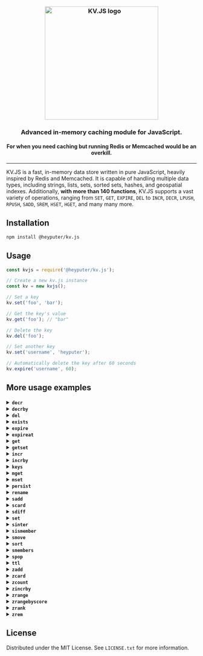 <h3 align="center"><img width="300" alt="KV.JS logo" src="https://raw.githubusercontent.com/HeyPuter/kv.js/main/logo.png"></h3>
<h3 align="center">Advanced in-memory caching module for JavaScript.</h3>
<h4 align="center">For when you need caching but running Redis or Memcached would be an overkill.</h4>
<hr>

KV.JS is a fast, in-memory data store written in pure JavaScript, heavily inspired by Redis and Memcached. It is capable of handling multiple data types, including strings, lists, sets, sorted sets, hashes, and geospatial indexes. Additionally, **with more than 140 functions**, KV.JS supports a vast variety of operations, ranging from `SET`, `GET`, `EXPIRE`, `DEL` to `INCR`, `DECR`, `LPUSH`, `RPUSH`, `SADD`, `SREM`, `HSET`, `HGET`, and many many more.

## Installation
```bash
npm install @heyputer/kv.js
```

## Usage
```javascript
const kvjs = require('@heyputer/kv.js');

// Create a new kv.js instance
const kv = new kvjs();

// Set a key
kv.set('foo', 'bar');

// Get the key's value
kv.get('foo'); // "bar"

// Delete the key
kv.del('foo');

// Set another key
kv.set('username', 'heyputer');

// Automatically delete the key after 60 seconds
kv.expire('username', 60);
```
## More usage examples

<details>
  <summary><strong><code>decr</code></strong></summary>

  ```javascript
  // Assuming the key 'counter' has been set, decrement the value of the key by 1
  kv.decr('counter');
  ```
</details>

<details>
  <summary><strong><code>decrby</code></strong></summary>

  ```javascript
  // Assuming the key 'counter' has been set, decrement the value of the key by 5 (output: -5)
  kv.decrby('counter', 5);

  // Assuming the key 'counter' has been set, decrement the value of the key by -3 (output: 3)
  kv.decrby('counter', -3);

  // Assuming the key 'counter' has been set, decrement the value of the key by 10 (output: -7)
  kv.decrby('counter', 10);

  // Assuming the key 'counter' has been set, decrement the value of the key by 0 (output: 0)
  kv.decrby('counter', 0);

  // Assuming the key 'counter' has been set, decrement the value of the key by -7 (output: 4)
  kv.decrby('counter', -7);
  ```
</details>

<details>
  <summary><strong><code>del</code></strong></summary>

  Delete specified key(s). If a key does not exist, it is ignored.

  ```javascript
  // Delete a single key ("key1"), returns 1 if the key was deleted, 0 if it did not exist or has expired.
  kv.del("key1");

  // Delete multiple keys ("key2" and "key3"), returns the number of keys deleted (0, 1, or 2) depending on which keys existed and were not expired.
  kv.del("key2", "key3");

  // Attempt to delete a non-existent key ("nonExistentKey"), returns 0 since the key does not exist.
  kv.del("nonExistentKey");

  // Attempt to delete an expired key ("expiredKey"), returns 0 if the key has expired.
  kv.del("expiredKey");

  // Delete multiple keys ("key4", "key5", "key6"), returns the number of keys deleted (0 to 3) depending on which keys existed and were not expired.
  kv.del("key4", "key5", "key6");
  ```
</details>

<details>
  <summary><strong><code>exists</code></strong></summary>

  Check if one or more keys exist.
  
  ```javascript
  // Check if a single key ("key1") exists, returns 1 if the key exists and is not expired, 0 otherwise.
  kv.exists("key1");

  // Check if multiple keys ("key2" and "key3") exist, returns the number of existing keys (0, 1, or 2) that are not expired.
  kv.exists("key2", "key3");

  // Check if a non-existent key ("nonExistentKey") exists, returns 0 since the key does not exist.
  kv.exists("nonExistentKey");

  // Check if an expired key ("expiredKey") exists, returns 0 if the key has expired.
  kv.exists("expiredKey");

  // Check if multiple keys ("key4", "key5", "key6") exist, returns the number of existing keys (0 to 3) that are not expired.
  kv.exists("key4", "key5", "key6");
  ```
</details>

<details>
  <summary><strong><code>expire</code></strong></summary>

  ```javascript
  // Set a key's time to live in seconds without any option
  kv.expire('username', 60);

  // Set a key's time to live in seconds only if the key does not have an expiry time
  kv.expire('username', 120, 'NX');

  // Set a key's time to live in seconds only if the key already has an expiry time
  kv.expire('username', 180, 'XX');

  // Set a key's time to live in seconds only if the key's expiry time is greater than the specified time
  kv.expire('username', 240, 'GT');

  // Set a key's time to live in seconds only if the key's expiry time is less than the specified time
  kv.expire('username', 300, 'LT');
  ```
</details>

<details>
  <summary><strong><code>expireat</code></strong></summary>

  ```javascript
  // Set the TTL for key "user1" to expire in 30 seconds.
  kv.expireat("user1", Math.floor(Date.now() / 1000) + 30);

  // Set the TTL for key "user2" to expire at a specific UNIX timestamp (e.g. 1700000000), only if the key does not already have an expiry time.
  kv.expireat("user2", 1700000000, "NX");

  // Set the TTL for key "user3" to expire in 45 seconds, only if the key already has an expiry time.
  kv.expireat("user3", Math.floor(Date.now() / 1000) + 45, "XX");

  // Set the TTL for key "user4" to expire in 60 seconds, only if the new TTL is greater than the current TTL.
  kv.expireat("user4", Math.floor(Date.now() / 1000) + 60, "GT");

  // Set the TTL for key "user5" to expire in 15 seconds, only if the new TTL is less than the current TTL.
  kv.expireat("user5", Math.floor(Date.now() / 1000) + 15, "LT");

  // Set the TTL for key "user6" to expire at a specific UNIX timestamp (e.g. 1705000000), only if the key already have an expiry time.
  kv.expireat("user6", 1705000000, "XX");

  // Set the TTL for key "user7" to expire in 90 seconds, only if the key does not already have an expiry time.
  kv.expireat("user7", Math.floor(Date.now() / 1000) + 90, "NX");

  // Set the TTL for key "user8" to expire at a specific UNIX timestamp (e.g. 1710000000), only if the new TTL is greater than the current TTL.
  kv.expireat("user8", 1710000000, "GT");

  // Set the TTL for key "user9" to expire in 120 seconds, only if the new TTL is less than the current TTL.
  kv.expireat("user9", Math.floor(Date.now() / 1000) + 120, "LT");

  // Set the TTL for key "user10" to expire in 5 seconds.
  kv.expireat("user10", Math.floor(Date.now() / 1000) + 5);
  ```
</details>

<details>
  <summary><strong><code>get</code></strong></summary>
  
  Get the value of a key.
  
  ```javascript
  // Example 1: Get the value of an existing key
  kv.get('username'); // Returns the value associated with the key 'username'

  // Example 2: Get the value of a non-existent key
  kv.get('nonexistent'); // Returns null

  // Example 3: Get the value of an expired key (assuming 'expiredKey' was set with an expiration)
  kv.get('expiredKey'); // Returns null

  // Example 4: Get the value of a key after updating its value
  kv.set('color', 'red'); // Sets the key 'color' to the value 'red'
  kv.get('color'); // Returns 'red'

  // Example 5: Get the value of a key after deleting it (assuming 'deletedKey' was previously set)
  kv.delete('deletedKey'); // Deletes the key 'deletedKey'
  kv.get('deletedKey'); // Returns null
  ```
</details>

<details>
  <summary><strong><code>getset</code></strong></summary>

  ```javascript
  // Set initial values for key.
  kv.set("username", "John");

  // Replace the value of "username" with "Alice" and return the old value ("John").
  kv.getset("username", "Alice"); // Returns "John"

  // Replace the value of "nonExistentKey" with "Bob" and return the old value (null).
  kv.getset("nonExistentKey", "Bob"); // Returns null

  ```
</details>

<details>
  <summary><strong><code>incr</code></strong></summary>

  ```javascript
  // Increment the value of an existing key ("key1") by 1, returns the new value of the key.
  kv.incr("key1");

  // Increment the value of a non-existing key ("nonExistentKey"), returns 1 as the new value of the key (since it's initialized as 0 and incremented by 1).
  kv.incr("nonExistentKey");

  // Increment the value of an expired key ("expiredKey"), if the key has expired, it will be treated as a new key, returns 1 as the new value of the key.
  kv.incr("expiredKey");

  // Increment the value of an existing key ("key2") with a non-numeric value, throws an error.
  kv.incr("key2"); // Assuming "key2" has a non-numeric value

  // Increment the value of an existing key ("key3") with a numeric value, returns the incremented value of the key.
  kv.incr("key3"); // Assuming "key3" has a numeric value
  ```
</details>

<details>
  <summary><strong><code>incrby</code></strong></summary>

  ```javascript
  // Increment the value of a key by 5 (assuming the key does not exist or its value is an integer)
  kv.incrby('counter', 5);

  // Increment the value of a key by -3 (assuming the key does not exist or its value is an integer)
  kv.incrby('counter', -3);

  // Increment the value of a key by 10 (assuming the key does not exist or its value is an integer)
  kv.incrby('counter', 10);

  // Increment the value of a key by 0 (assuming the key does not exist or its value is an integer)
  kv.incrby('counter', 0);

  // Increment the value of a key by -7 (assuming the key does not exist or its value is an integer)
  kv.incrby('counter', -7);
  ```
</details>

<details>
  <summary><strong><code>keys</code></strong></summary>

  ```javascript
  // Find all keys matching the pattern 'user:*' (assuming some keys matching the pattern exist)
  kv.keys('user:*');

  // Find all keys matching the pattern 'product:*' (assuming some keys matching the pattern exist)
  kv.keys('product:*');

  // Find all keys matching the pattern '*:email' (assuming some keys matching the pattern exist)
  kv.keys('*:email');

  // Find all keys matching the pattern 'username' (assuming some keys matching the pattern exist)
  kv.keys('username');
  ```
</details>

<details>
  <summary><strong><code>mget</code></strong></summary>

  ```javascript
  // Retrieve the values of key 'username'
  kv.mget('username');

  // Retrieve the values of keys 'username' and 'email' (assuming they exist)
  kv.mget('username', 'email');
  ```
</details>

<details>
  <summary><strong><code>mset</code></strong></summary>

  ```javascript
  // Set the values of keys 'username' and 'email' to 'johndoe' and 'johndoe@example.com', respectively
  kv.mset('username', 'johndoe', 'email', 'johndoe@example.com');

  // Set the values of keys 'counter' and 'score' to 0 and 100, respectively
  kv.mset('counter', 0, 'score', 100);
  ```
</details>

<details>
  <summary><strong><code>persist</code></strong></summary>

  ```javascript
  // Remove the expiration from the key "key1".
  kv.persist("key1");
  ```
</details>

<details>
  <summary><strong><code>rename</code></strong></summary>

  ```javascript
  // Rename the key 'username' to 'email' (assuming 'username' exists)
  kv.rename('username', 'email');
  ```
</details>

<details>
  <summary><strong><code>sadd</code></strong></summary>

  Add one or more members to a set stored at key.

  ```javascript
  // add a member to a set
  kv.sadd('set1', 'member1'); // Output: true

  // add multiple members to a set
  kv.sadd('set1', 'member2', 'member3'); // Output: true

  // print the members of a set
  kv.smembers('set1'); // Output: ['member1', 'member2', 'member3']

  // add a member to a set that already contains the member
  kv.sadd('set1', 'member1'); // Output: false

  // add a member to a non-existent set
  kv.sadd('set2', 'member1'); // Output: true
  ```
</details>

<details>
  <summary><strong><code>scard</code></strong></summary>

  Returns the number of members of the set stored at key.

  ```javascript
  // add a few members to a set
  kv.sadd('set1', 'member1', 'member2', 'member3'); // Output: true
  // print the number of members in a set
  kv.scard('set1'); // Output: 3
  ```
</details>

<details>
  <summary><strong><code>sdiff</code></strong></summary>

  This method retrieves the members of a set that are present in the first set but not in any of the subsequent sets, and returns them as a new set.

  ```javascript
  // add a few members to a set
  kv.sadd('set1', 'member1', 'member2', 'member3'); // Output: true
  // add a few members to a second set
  kv.sadd('set2', 'member2', 'member3', 'member4'); // Output: true
  // print the members of the first set that are not in the second set
  kv.sdiff('set1', 'set2'); // Output: ['member1']
  ```
</details>

<details>
  <summary><strong><code>set</code></strong></summary>

  Set the string value of a key with optional NX/XX/GET/EX/PX/EXAT/PXAT/KEEPTTL, GET, and expiration options.

  ```javascript
  // Set a basic key-value pair
  kv.set('username', 'john_doe'); // Output: true

  // Set a key-value pair only if the key does not already exist (NX option)
  kv.set('username', 'jane_doe', ['NX']);

  // Set a key-value pair only if the key already exists (XX option)
  kv.set('email', 'jane@example.com', ['XX']);

  // Set a key-value pair with an expiration time in seconds (EX option)
  kv.set('session_token', 'abc123', ['EX', 3600]);

  // Get the existing value and set a new value for a key (GET option)
  kv.set('username', 'mary_smith', ['GET']);

  // Set a key-value pair with an expiration time in milliseconds (PX option)
  kv.set('temp_data', '42', ['PX', 1000]);

  // Set a key-value pair with an expiration time at a specific Unix timestamp in seconds (EXAT option)
  kv.set('event_data', 'event1', ['EXAT', 1677649420]);

  // Set a key-value pair with an expiration time at a specific Unix timestamp in milliseconds (PXAT option)
  kv.set('event_data2', 'event2', ['PXAT', 1677649420000]);

  // Set a key-value pair and keep the original TTL if the key already exists (KEEPTTL option)
  kv.set('username', 'alice_wonder', ['KEEPTTL']);

  // Set a key-value pair with multiple options (NX, EX, and GET options)
  kv.set('new_user', 'carol_baker', ['NX', 'EX', 7200, 'GET']);
  ```
</details>

<details>
  <summary><strong><code>sinter</code></strong></summary>

  This method retrieves the members that are present in all the sets provided as arguments, and returns them as a new set representing the intersection of those sets.

  ```javascript
  // add a few members to a set
  kv.sadd('set1', 'member1', 'member2', 'member3'); // Output: true
  // add a few members to a second set
  kv.sadd('set2', 'member2', 'member3', 'member4'); // Output: true
  // print the members that are present in both sets
  kv.sinter('set1', 'set2'); // Output: ['member2', 'member3']
  ```
</details>

<details>
  <summary><strong><code>sismember</code></strong></summary>

  This method determines if a given value is a member of a set.

  ```javascript
  // add a few members to a set
  kv.sadd('set1', 'member1', 'member2', 'member3'); // Output: true
  // check if a member is present in a set
  kv.sismember('set1', 'member1'); // Output: true
  // check if a member is not present in a set
  kv.sismember('set1', 'member4'); // Output: false
  ```
</details>

<details>
  <summary><strong><code>smove</code></strong></summary>

  This method moves a member from one set to another.

  ```javascript
  // add a few members to a set
  kv.sadd('set1', 'member1', 'member2', 'member3'); // Output: true
  // add a few members to a second set
  kv.sadd('set2', 'member4', 'member5', 'member6'); // Output: true
  // move a member from one set to another
  kv.smove('set1', 'set2', 'member1'); // Output: true
  // print the members of the first set
  kv.smembers('set1'); // Output: ['member2', 'member3']
  // print the members of the second set
  kv.smembers('set2'); // Output: ['member1', 'member4', 'member5', 'member6']
  ```
</details>

<details>
  <summary><strong><code>sort</code></strong></summary>

  Sort the elements in a list, set or sorted set.

  ```javascript
  // add a few members to a set
  kv.sadd('set1', 'member1', 'member2', 'member3'); // Output: true
  // sort the members of a set
  kv.sort('set1'); // Output: ['member1', 'member2', 'member3']

  // add a few members to a sorted set
  kv.zadd('zset1', 1, 'member1', 2, 'member2', 3, 'member3'); // Output: true
  // sort the members of a sorted set
  kv.sort('zset1'); // Output: ['member1', 'member2', 'member3']

  // add a few members to a list
  kv.rpush('list1', 'member1', 'member2', 'member3'); // Output: true
  // sort the members of a list
  kv.sort('list1'); // Output: ['member1', 'member2', 'member3']
  ```
</details>

<details>
  <summary><strong><code>smembers</code></strong></summary>

  This method retrieves all the members of the set value stored at key.

  ```javascript
  // add a few members to a set
  kv.sadd('set1', 'member1', 'member2', 'member3'); // Output: true
  // print the members of a set
  kv.smembers('set1'); // Output: ['member1', 'member2', 'member3']
  ```
</details>

<details>
  <summary><strong><code>spop</code></strong></summary>

  Removes and returns one or multiple random members from a set.

  ```javascript
  // add a few members to a set
  kv.sadd('set1', 'member1', 'member2', 'member3', ',member4', 'member5'); // Output: true
  // remove and return a random member from a set
  kv.spop('set1'); // Output: one of the members
  // remove and return a random member from a set
  kv.spop('set1', 2); // Output: two of the remaining members
  ```
</details>


<details>
  <summary><strong><code>ttl</code></strong></summary>

  ```javascript
  // Set key 'username' to 'heyputer' and set its expiration to 60 seconds
  kv.set('username', 'heyputer');
  kv.expire('username', 60);

  // Check the time-to-live of key 'username'
  kv.ttl('username'); // Returns 60
  ```
</details>

<details>
  <summary><strong><code>zadd</code></strong></summary>

  ```javascript
  // Add a new member 'Alice' with a score of 10 to the sorted set 'students'.
  kv.zadd('students', 10, 'Alice');

  // Add a new member 'Bob' with a score of 25 to the sorted set 'students'.
  kv.zadd('students', 25, 'Bob');

  // Since 'Bob' already exists in the sorted set 'students', his score is updated to 26.
  kv.zadd('students', 26, 'Bob');
  ```
</details>

<details>
  <summary><strong><code>zcard</code></strong></summary>

  ```javascript
  // Add two members to the sorted set 'students'.
  kv.zadd('students', 10, 'Alice');
  kv.zadd('students', 25, 'Bob');

  // Get the number of members in the sorted set 'students'.
  kv.zcard('students'); // Output: 2
  ```
</details>

<details>
  <summary><strong><code>zcount</code></strong></summary>

  ```javascript
  // Add three members to the sorted set 'students'.
  kv.zadd('students', 10, 'Alice');
  kv.zadd('students', 25, 'Bob');
  kv.zadd('students', 30, 'Carol');

  // Get the number of members in the sorted set 'students' with a score between 10 and 25.
  kv.zcount('students', 10, 25); // Output: 2
  ```
</details>

<details>
  <summary><strong><code>zincrby</code></strong></summary>

  ```javascript
  // Add two members to the sorted set 'students'.
  kv.zadd('students', 10, 'Alice');
  kv.zadd('students', 25, 'Bob');

  // Increment the score of member 'Alice' by 5.
  kv.zincrby('students', 5, 'Alice');

  // Get the score of member 'Alice'.
  kv.zscore('students', 'Alice'); // Output: 15
  ```
</details>

<details>
  <summary><strong><code>zrange</code></strong></summary>

  ```javascript
  // Add three members to the sorted set 'students'.
  kv.zadd('students', 10, 'Alice');
  kv.zadd('students', 25, 'Bob');
  kv.zadd('students', 30, 'Carol');

  // Get the members of the sorted set 'students' with a score between 10 and 25.
  kv.zrange('students', 10, 25); // Output: ['Alice', 'Bob']
  ```
</details>

<details>
  <summary><strong><code>zrangebyscore</code></strong></summary>

  ```javascript
  // Add three members to the sorted set 'students'.
  kv.zadd('students', 10, 'Alice');
  kv.zadd('students', 25, 'Bob');
  kv.zadd('students', 30, 'Carol');

  // Get the members of the sorted set 'students' with a score between 10 and 25.
  kv.zrangebyscore('students', 10, 25); // Output: ['Alice', 'Bob']
  ```
</details>

<details>
  <summary><strong><code>zrank</code></strong></summary>

  ```javascript
  // Add three members to the sorted set 'students'.
  kv.zadd('students', 10, 'Alice');
  kv.zadd('students', 25, 'Bob');
  kv.zadd('students', 30, 'Carol');

  // Get the rank of member 'Bob' in the sorted set 'students'.
  kv.zrank('students', 'Bob'); // Output: 1
  ```
</details>

<details>
  <summary><strong><code>zrem</code></strong></summary>

  ```javascript
  // Add three members to the sorted set 'students'.
  kv.zadd('students', 10, 'Alice');
  kv.zadd('students', 25, 'Bob');
  kv.zadd('students', 30, 'Carol');

  // Remove member 'Bob' from the sorted set 'students'.
  kv.zrem('students', 'Bob');

  // Get the members of the sorted set 'students'.
  kv.zrange('students', 0, -1); // Output: [ [ 'Alice', 10 ], [ 'Carol', 30 ] ]
  ```
</details>

## License
Distributed under the MIT License. See `LICENSE.txt` for more information.

